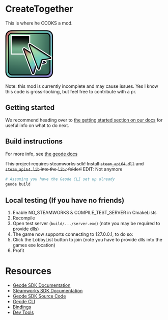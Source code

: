 # CreateTogether
This is where he COOKS a mod.

<img src="logo.png" width="150" alt="the mod's very epic logo" />

Note: this mod is currently incomplete and may cause issues.
Yes I know this code is gross-looking, but feel free to contribute with a pr.

## Getting started
We recommend heading over to [the getting started section on our docs](https://docs.geode-sdk.org/getting-started/) for useful info on what to do next.

## Build instructions
For more info, see [the geode docs](https://docs.geode-sdk.org/getting-started/create-mod#build)

~~This project requires steamworks sdk! Install `steam_api64.dll` and `steam_api64.lib` into the `lib/` folder!~~
EDIT: Not anymore

```sh
# Assuming you have the Geode CLI set up already
geode build
```
## Local testing (If you have no friends)
1. Enable NO_STEAMWORKS & COMPILE_TEST_SERVER in CmakeLists
2. Recompile
3. Open test server (`build/.../server.exe`) (note you may be required to provide dlls)
4. The game now supports connecting to 127.0.0.1, to do so:
5. Click the LobbyList button to join (note you have to provide dlls into the games exe location)
6. Profit

# Resources
* [Geode SDK Documentation](https://docs.geode-sdk.org/)
* [Steamworks SDK Documentation](https://partner.steamgames.com/doc/gettingstarted)
* [Geode SDK Source Code](https://github.com/geode-sdk/geode/)
* [Geode CLI](https://github.com/geode-sdk/cli)
* [Bindings](https://github.com/geode-sdk/bindings/)
* [Dev Tools](https://github.com/geode-sdk/DevTools)

